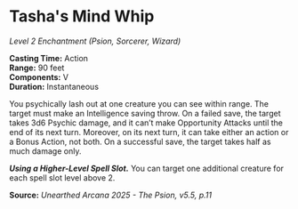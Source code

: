 # Tasha's Mind Whip
*Level 2 Enchantment (Psion, Sorcerer, Wizard)*

**Casting Time:** Action  
**Range:** 90 feet  
**Components:** V  
**Duration:** Instantaneous  

You psychically lash out at one creature you can see within range. The target must make an Intelligence saving throw. On a failed save, the target takes 3d6 Psychic damage, and it can’t make Opportunity Attacks until the end of its next turn. Moreover, on its next turn, it can take either an action or a Bonus Action, not both. On a successful save, the target takes half as much damage only.

***Using a Higher-Level Spell Slot.*** You can target one additional creature for each spell slot level above 2.

**Source:** *Unearthed Arcana 2025 - The Psion, v5.5, p.11*